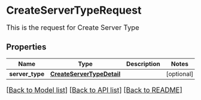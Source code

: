 # CreateServerTypeRequest

This is the request for Create Server Type
## Properties
Name | Type | Description | Notes
------------ | ------------- | ------------- | -------------
**server_type** | [**CreateServerTypeDetail**](CreateServerTypeDetail.md) |  | [optional] 

[[Back to Model list]](../README.md#documentation-for-models) [[Back to API list]](../README.md#documentation-for-api-endpoints) [[Back to README]](../README.md)

<style>
     p, ul, ol, li { font-size: 18px !important;}
</style>


